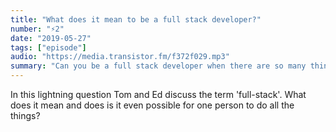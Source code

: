 ```yaml
---
title: "What does it mean to be a full stack developer?"
number: "⚡️2"
date: "2019-05-27"
tags: ["episode"]
audio: "https://media.transistor.fm/f372f029.mp3"
summary: "Can you be a full stack developer when there are so many things to know?"
---
```


In this lightning question Tom and Ed discuss the term 'full-stack'. What does it mean and does is it even possible for one person to do all the things?

